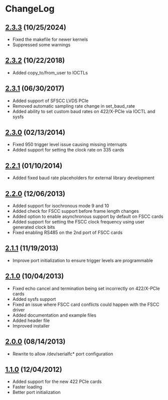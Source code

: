 # ChangeLog

## [2.3.3](https://github.com/commtech/serialfc-linux/releases/tag/v2.3.3) (10/25/2024)
- Fixed the makefile for newer kernels
- Suppressed some warnings

## [2.3.2](https://github.com/commtech/serialfc-linux/releases/tag/v2.3.2) (10/22/2018)
- Added copy_to/from_user to IOCTLs

## [2.3.1](https://github.com/commtech/serialfc-linux/releases/tag/v2.3.1) (06/30/2017)
- Added support of SFSCC LVDS PCIe
- Removed automatic sampling rate change in set_baud_rate
- Added ability to set custom baud rates on 422/X-PCIe via IOCTL and sysfs

## [2.3.0](https://github.com/commtech/serialfc-linux/releases/tag/v2.3.0) (02/13/2014)
- Fixed 950 trigger level issue causing missing interrupts
- Added support for setting the clock rate on 335 cards

## [2.2.1](https://github.com/commtech/serialfc-linux/releases/tag/v2.2.1) (01/10/2014)
- Added fixed baud rate placeholders for external library development

## [2.2.0](https://github.com/commtech/serialfc-linux/releases/tag/v2.2.0) (12/06/2013)
- Added support for isochronous mode 9 and 10
- Added check for FSCC support before frame length changes
- Added option to enable asynchronous support by default on FSCC cards
- Added support for setting the FSCC clock frequency using user generated clock bits
- Fixed enabling RS485 on the 2nd port of FSCC cards

## [2.1.1](https://github.com/commtech/serialfc-linux/releases/tag/v2.1.1) (11/19/2013)
- Improve port initialization to ensure trigger levels are programmable

## [2.1.0](https://github.com/commtech/serialfc-linux/releases/tag/v2.1.0) (10/04/2013)
- Fixed echo cancel and termination being set incorrectly on 422/X-PCIe cards
- Added sysfs support
- Fixed an issue where FSCC card conflicts could happen with the FSCC driver
- Added documentation and example files
- Added header file
- Improved installer

## [2.0.0](https://github.com/commtech/serialfc-linux/releases/tag/v2.0.0) (08/14/2013)
- Rewrite to allow /dev/serialfc* port configuration

## [1.1.0](https://github.com/commtech/serialfc-linux/releases/tag/v1.1.0) (12/04/2012)
- Added support for the new 422 PCIe cards
- Faster loading
- Better port initialization
